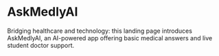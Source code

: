 # AskMedlyAI
Bridging healthcare and technology: this landing page introduces AskMedlyAI, an AI-powered app offering basic medical answers and live student doctor support.

